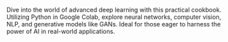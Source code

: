 Dive into the world of advanced deep learning with this practical cookbook. Utilizing Python in Google Colab, explore neural networks, computer vision, NLP, and generative models like GANs. Ideal for those eager to harness the power of AI in real-world applications.
